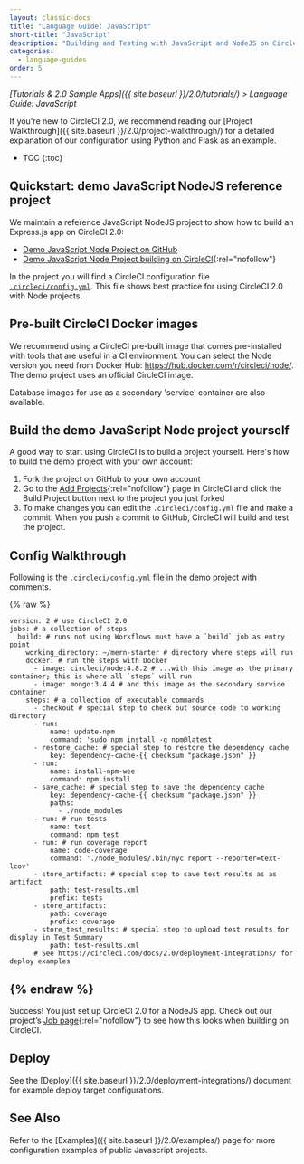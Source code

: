 ```yaml
---
layout: classic-docs
title: "Language Guide: JavaScript"
short-title: "JavaScript"
description: "Building and Testing with JavaScript and NodeJS on CircleCI 2.0"
categories:
  - language-guides
order: 5
---
```

*[Tutorials & 2.0 Sample Apps]({{ site.baseurl }}/2.0/tutorials/) > Language Guide: JavaScript*

If you're new to CircleCI 2.0, we recommend reading our [Project Walkthrough]({{ site.baseurl }}/2.0/project-walkthrough/) for a detailed explanation of our configuration using Python and Flask as an example.

- TOC {:toc}

## Quickstart: demo JavaScript NodeJS reference project

We maintain a reference JavaScript NodeJS project to show how to build an Express.js app on CircleCI 2.0:

- <a href="https://github.com/CircleCI-Public/circleci-demo-javascript-express" target="_blank">Demo JavaScript Node Project on GitHub</a>
- [Demo JavaScript Node Project building on CircleCI](https://circleci.com/gh/CircleCI-Public/circleci-demo-javascript-express){:rel="nofollow"}

In the project you will find a CircleCI configuration file <a href="https://github.com/CircleCI-Public/circleci-demo-javascript-express/blob/master/.circleci/config.yml" target="_blank"><code>.circleci/config.yml</code></a>. This file shows best practice for using CircleCI 2.0 with Node projects.

## Pre-built CircleCI Docker images

We recommend using a CircleCI pre-built image that comes pre-installed with tools that are useful in a CI environment. You can select the Node version you need from Docker Hub: <https://hub.docker.com/r/circleci/node/>. The demo project uses an official CircleCI image.

Database images for use as a secondary 'service' container are also available.

## Build the demo JavaScript Node project yourself

A good way to start using CircleCI is to build a project yourself. Here's how to build the demo project with your own account:

1. Fork the project on GitHub to your own account
2. Go to the [Add Projects](https://circleci.com/add-projects){:rel="nofollow"} page in CircleCI and click the Build Project button next to the project you just forked
3. To make changes you can edit the `.circleci/config.yml` file and make a commit. When you push a commit to GitHub, CircleCI will build and test the project.

## Config Walkthrough

Following is the `.circleci/config.yml` file in the demo project with comments.

{% raw %}

    version: 2 # use CircleCI 2.0
    jobs: # a collection of steps
      build: # runs not using Workflows must have a `build` job as entry point
        working_directory: ~/mern-starter # directory where steps will run
        docker: # run the steps with Docker
          - image: circleci/node:4.8.2 # ...with this image as the primary container; this is where all `steps` will run
          - image: mongo:3.4.4 # and this image as the secondary service container
        steps: # a collection of executable commands 
          - checkout # special step to check out source code to working directory
          - run:
              name: update-npm 
              command: 'sudo npm install -g npm@latest'
          - restore_cache: # special step to restore the dependency cache 
              key: dependency-cache-{{ checksum "package.json" }}
          - run:
              name: install-npm-wee
              command: npm install
          - save_cache: # special step to save the dependency cache
              key: dependency-cache-{{ checksum "package.json" }}
              paths:
                - ./node_modules
          - run: # run tests
              name: test
              command: npm test
          - run: # run coverage report
              name: code-coverage
              command: './node_modules/.bin/nyc report --reporter=text-lcov'
          - store_artifacts: # special step to save test results as as artifact
              path: test-results.xml
              prefix: tests
          - store_artifacts:
              path: coverage
              prefix: coverage
          - store_test_results: # special step to upload test results for display in Test Summary
              path: test-results.xml
          # See https://circleci.com/docs/2.0/deployment-integrations/ for deploy examples    
    

## {% endraw %}

Success! You just set up CircleCI 2.0 for a NodeJS app. Check out our project’s [Job page](https://circleci.com/gh/CircleCI-Public/circleci-demo-javascript-express){:rel="nofollow"} to see how this looks when building on CircleCI.

## Deploy

See the [Deploy]({{ site.baseurl }}/2.0/deployment-integrations/) document for example deploy target configurations.

## See Also

Refer to the [Examples]({{ site.baseurl }}/2.0/examples/) page for more configuration examples of public Javascript projects.